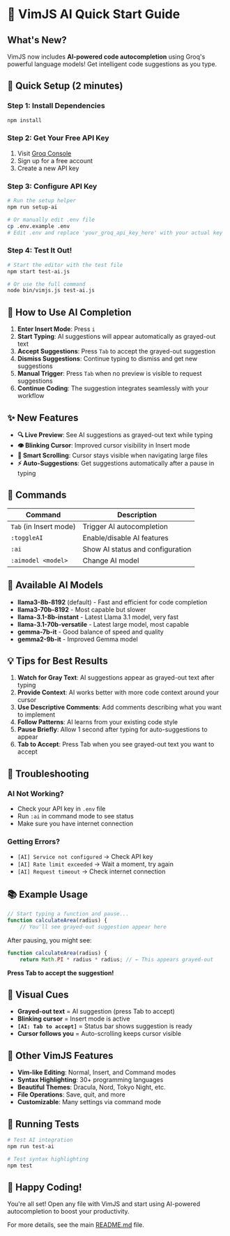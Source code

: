 # 🤖 VimJS AI Quick Start Guide

## What's New?

VimJS now includes **AI-powered code autocompletion** using Groq's powerful language models! Get intelligent code suggestions as you type.

## 🚀 Quick Setup (2 minutes)

### Step 1: Install Dependencies
```bash
npm install
```

### Step 2: Get Your Free API Key
1. Visit [Groq Console](https://console.groq.com/keys)
2. Sign up for a free account
3. Create a new API key

### Step 3: Configure API Key
```bash
# Run the setup helper
npm run setup-ai

# Or manually edit .env file
cp .env.example .env
# Edit .env and replace 'your_groq_api_key_here' with your actual key
```

### Step 4: Test It Out!
```bash
# Start the editor with the test file
npm start test-ai.js

# Or use the full command
node bin/vimjs.js test-ai.js
```

## 🎯 How to Use AI Completion

1. **Enter Insert Mode**: Press `i`
2. **Start Typing**: AI suggestions will appear automatically as grayed-out text
3. **Accept Suggestions**: Press `Tab` to accept the grayed-out suggestion
4. **Dismiss Suggestions**: Continue typing to dismiss and get new suggestions
5. **Manual Trigger**: Press `Tab` when no preview is visible to request suggestions
6. **Continue Coding**: The suggestion integrates seamlessly with your workflow

## ✨ New Features

- **🔍 Live Preview**: See AI suggestions as grayed-out text while typing
- **👁️ Blinking Cursor**: Improved cursor visibility in Insert mode
- **📜 Smart Scrolling**: Cursor stays visible when navigating large files
- **⚡ Auto-Suggestions**: Get suggestions automatically after a pause in typing

## 📝 Commands

| Command | Description |
|---------|-------------|
| `Tab` (in Insert mode) | Trigger AI autocompletion |
| `:toggleAI` | Enable/disable AI features |
| `:ai` | Show AI status and configuration |
| `:aimodel <model>` | Change AI model |

## 🤖 Available AI Models

- **llama3-8b-8192** (default) - Fast and efficient for code completion
- **llama3-70b-8192** - Most capable but slower
- **llama-3.1-8b-instant** - Latest Llama 3.1 model, very fast
- **llama-3.1-70b-versatile** - Latest large model, most capable
- **gemma-7b-it** - Good balance of speed and quality
- **gemma2-9b-it** - Improved Gemma model

## 💡 Tips for Best Results

1. **Watch for Gray Text**: AI suggestions appear as grayed-out text after typing
2. **Provide Context**: AI works better with more code context around your cursor
3. **Use Descriptive Comments**: Add comments describing what you want to implement
4. **Follow Patterns**: AI learns from your existing code style
5. **Pause Briefly**: Allow 1 second after typing for auto-suggestions to appear
6. **Tab to Accept**: Press Tab when you see grayed-out text you want to accept

## 🐛 Troubleshooting

### AI Not Working?
- Check your API key in `.env` file
- Run `:ai` in command mode to see status
- Make sure you have internet connection

### Getting Errors?
- `[AI] Service not configured` → Check API key
- `[AI] Rate limit exceeded` → Wait a moment, try again
- `[AI] Request timeout` → Check internet connection

## 📚 Example Usage

```javascript
// Start typing a function and pause...
function calculateArea(radius) {
    // You'll see grayed-out suggestion appear here
```

After pausing, you might see:
```javascript
function calculateArea(radius) {
    return Math.PI * radius * radius; // ← This appears grayed-out
```

**Press Tab to accept the suggestion!**

## 🎨 Visual Cues

- **Grayed-out text** = AI suggestion (press Tab to accept)
- **Blinking cursor** = Insert mode is active
- **`[AI: Tab to accept]`** = Status bar shows suggestion is ready
- **Cursor follows you** = Auto-scrolling keeps cursor visible

## 🎨 Other VimJS Features

- **Vim-like Editing**: Normal, Insert, and Command modes
- **Syntax Highlighting**: 30+ programming languages
- **Beautiful Themes**: Dracula, Nord, Tokyo Night, etc.
- **File Operations**: Save, quit, and more
- **Customizable**: Many settings via command mode

## 🔧 Running Tests

```bash
# Test AI integration
npm run test-ai

# Test syntax highlighting
npm test
```

## 🎉 Happy Coding!

You're all set! Open any file with VimJS and start using AI-powered autocompletion to boost your productivity.

For more details, see the main [README.md](README.md) file.
